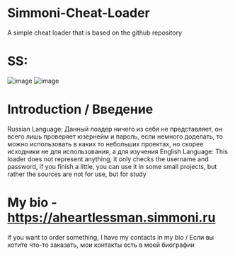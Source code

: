 # Simmoni-Cheat-Loader
A simple cheat loader that is based on the github repository
# SS: 
![image](https://github.com/user-attachments/assets/a3850f13-12f4-40c3-9cc7-a835624dd440)
![image](https://github.com/user-attachments/assets/d6ee07a4-77aa-42db-bce8-f3e15bb14a37)
# Introduction / Введение
Russian Language:
Данный лоадер ничего из себя не представляет, он всего лишь проверяет юзернейм и пароль, если немного доделать, то можно использовать в каких то небольших проектах, но скорее исходники не для использования, а для изучения
English Language:
This loader does not represent anything, it only checks the username and password, if you finish a little, you can use it in some small projects, but rather the sources are not for use, but for study
# My bio - https://aheartlessman.simmoni.ru
If you want to order something, I have my contacts in my bio / Если вы хотите что-то заказать, мои контакты есть в моей биографии
